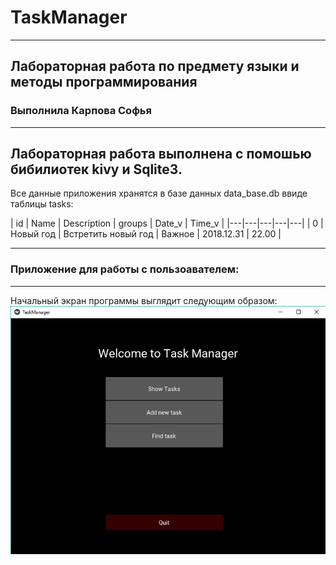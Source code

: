# TaskManager
---
## Лабораторная работа по предмету языки и методы программирования
### Выполнила Карпова Софья
---
Лабораторная работа выполнена с помошью бибилиотек kivy и Sqlite3.
---
Все данные приложения хранятся в базе данных data_base.db ввиде таблицы tasks:

| id | Name | Description | groups | Date_v | Time_v |
|---|---|---|---|---|
| 0 | Новый год | Встретить новый год | Важное | 2018.12.31 | 22.00 |

---
### Приложение для работы с пользоавателем:
---
Начальный экран программы выглядит следующим образом:
![main](https://github.com/KarpovaSofya/TaskManager/blob/master/img/1.png)
